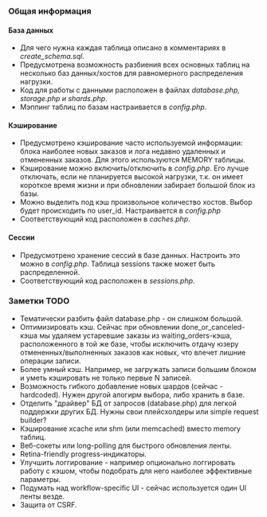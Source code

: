 ### Общая информация

#### База данных
- Для чего нужна каждая таблица описано в комментариях в *create_schema.sql*.
- Предусмотрена возможность разбиения всех основных таблиц на несколько баз данных/хостов для равномерного распределения нагрузки.
- Код для работы с данными расположен в файлах *database.php, storage.php и shards.php*.
- Мэппинг таблиц по базам настраивается в *config.php*.

#### Кэширование
- Предусмотрено кэширование часто используемой информации: 
блока наиболее новых заказов и лога недавно удаленных и отмененных заказов.
Для этого используются MEMORY таблицы.
- Кэширование можно включить/отключить в *config.php*. Его лучше отключать, 
если не планируется высокой нагрузки, т.к. он имеет короткое время жизни и при обновлении забирает большой блок из базы.
- Можно выделить под кэш произвольное количество хостов. Выбор будет происходить по user_id. Настраивается в *config.php*
- Соответствующий код расположен в *caches.php*.

#### Сессии
- Предусмотрено хранение сессий в базе данных. Настроить это можно в *config.php*. Таблица sessions также может быть распределенной.
- Соответствующий код расположен в *sessions.php*.

### Заметки TODO

- Тематически разбить файл database.php - он слишком большой.
- Оптимизировать кэш. Сейчас при обновлении done_or_canceled-кэша мы удаляем устаревшие заказы из waiting_orders-кэша, расположенного в той же базе, 
чтобы исключить отдачу юзеру отмененных/выполненных заказов как новых, что влечет лишние операции записи.
- Более умный кэш. Например, не загружать записи большим блоком и уметь кэшировать не только первые N записей.
- Возможность гибкого добавление новых шардов (сейчас - hardcoded). Нужен другой алогирм выбора, либо хранить в базе.
- Отделить "драйвер" БД от запросов (database.php) для легкой поддержки других БД. Нужны свои плейсхолдеры или simple request builder?
- Кэширование xcache или shm (или memcached) вместо memory таблиц.
- Веб-сокеты или long-polling для быстрого обновления ленты.
- Retina-friendly progress-индикаторы.
- Улучшить логгирование - например опционально логгировать работу с кэшом, чтобы подобрать для него наиболее эффективные параметры.
- Подумать над workflow-specific UI - сейчас используется один UI ленты везде.
- Защита от CSRF.